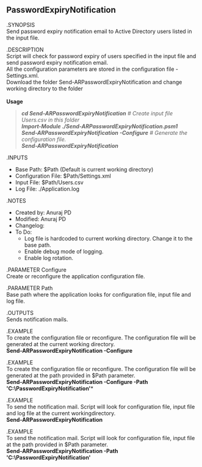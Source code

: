 ## PasswordExpiryNotification

.SYNOPSIS 
</br>Send password expiry notification email to Active Directory users listed in the input file.

.DESCRIPTION
</br>Script will check for password expiry of users specified in the input file and send password expiry notification email.
</br>All the configuration parameters are stored in the configuration file - Settings.xml. 
</br>Download the folder Send-ARPasswordExpiryNotification and change working directory to the folder
</br>
</br>**Usage**
>***cd Send-ARPasswordExpiryNotification** # Create input file Users.csv in this folder
</br>**Import-Module ./Send-ARPasswordExpiryNotification.psm1**
</br>**Send-ARPasswordExpiryNotification -Configure** # Generate the configuration file.
</br>**Send-ARPasswordExpiryNotification***

.INPUTS
* Base Path: $Path (Default is current working directory)
* Configuration File: $Path/Settings.xml
* Input File: $Path/Users.csv
* Log File: ./Application.log
   
.NOTES
* Created by: Anuraj PD
* Modified:  Anuraj PD
* Changelog:
* To Do:
    * Log file is hardcoded to current working directory. Change it to the base path.
    * Enable debug mode of logging.
    * Enable log rotation.

.PARAMETER Configure
</br>Create or reconfigure the application configuration file.

.PARAMETER Path
</br>Base path where the application looks for configuration file, input file and log file.

.OUTPUTS
</br>Sends notification mails.

.EXAMPLE
</br>To create the configuration file or reconfigure. The configuration file will be generated at 
the current working directory. 
</br>**Send-ARPasswordExpiryNotification -Configure**

.EXAMPLE
<br>To create the configuration file or reconfigure. The configuration file will be generated at 
the path provided in $Path parameter.
</br>**Send-ARPasswordExpiryNotification -Configure -Path 'C:\PasswordExpiryNotification'***

.EXAMPLE
</br>To send the notification mail. Script will look for configuration file, input file and log file
at the current workingdirectory.
</br>**Send-ARPasswordExpiryNotification**

.EXAMPLE
</br>To send the notification mail. Script will look for configuration file, input file
at the path provided in $Path parameter.
</br>**Send-ARPasswordExpiryNotification -Path 'C:\PasswordExpiryNotification'**
